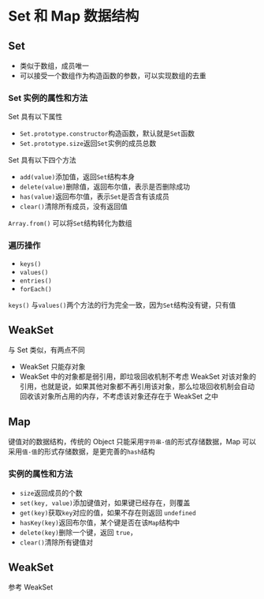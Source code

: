 # Set 和 Map 数据结构

## Set

* 类似于数组，成员唯一
* 可以接受一个数组作为构造函数的参数，可以实现数组的去重

### Set 实例的属性和方法

Set 具有以下属性


* `Set.prototype.constructor`构造函数，默认就是`Set`函数
* `Set.prototype.size`返回`Set`实例的成员总数

Set 具有以下四个方法

* `add(value)`添加值，返回`Set`结构本身
* `delete(value)`删除值，返回布尔值，表示是否删除成功
* `has(value)`返回布尔值，表示`Set`是否含有该成员
* `clear()`清除所有成员，没有返回值

`Array.from()` 可以将`Set`结构转化为数组

### 遍历操作

* `keys()`
* `values()`
* `entries()`
* `forEach()`

`keys()` 与`values()`两个方法的行为完全一致，因为`Set`结构没有键，只有值

## WeakSet

与 Set 类似，有两点不同

* WeakSet 只能存对象
* WeakSet 中的对象都是弱引用，即垃圾回收机制不考虑 WeakSet 对该对象的引用，也就是说，如果其他对象都不再引用该对象，那么垃圾回收机制会自动回收该对象所占用的内存，不考虑该对象还存在于 WeakSet 之中

## Map

键值对的数据结构，传统的 Object 只能采用`字符串-值`的形式存储数据，Map 可以采用`值-值`的形式存储数据，是更完善的`hash`结构

### 实例的属性和方法

* `size`返回成员的个数
* `set(key, value)`添加键值对，如果键已经存在，则覆盖
* `get(key)`获取`key`对应的值，如果不存在则返回 `undefined`
* `hasKey(key)`返回布尔值，某个键是否在该`Map`结构中
* `delete(key)`删除一个键，返回 `true`，
* `clear()`清除所有键值对

## WeakSet

参考 WeakSet